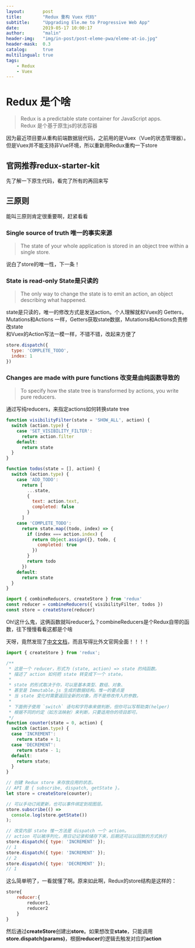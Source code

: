 ```yaml
---
layout:       post
title:        "Redux 重构 Vuex 代码"
subtitle:     "Upgrading Ele.me to Progressive Web App"
date:         2019-05-17 10:00:17
author:       "malin"
header-img:   "img/in-post/post-eleme-pwa/eleme-at-io.jpg"
header-mask:  0.3
catalog:      true
multilingual: true
tags:
    - Redux
    - Vuex
---
```


# Redux 是个啥

> Redux is a predictable state container for JavaScript apps.<br/>
> Redux 是个基于原生js的状态容器

因为最近项目要从重构前端数据层代码，之前用的是Vuex（Vue的状态管理器）。但是Vuex并不能支持非Vue环境，所以重新用Redux重构一下store

## 官网推荐redux-starter-kit

先了解一下原生代码，看完了所有的再回来写

## 三原则

能叫三原则肯定很重要啊，赶紧看看

### Single source of truth 唯一的事实来源

> The state of your whole application is stored in an object tree within a single store.

说白了store的唯一性，下一条！

### State is read-only State是只读的

> The only way to change the state is to emit an action, an object describing what happened.

state是只读的，唯一的修改方式是发送action。个人理解就和Vuex的 Getters，Mutations和Actions 一样，Getters获取state数据，Mutations和Actions负责修改state<br/>
和Vuex的Action写法一模一样，不错不错，改起来方便了
```javascript
store.dispatch({
  type: 'COMPLETE_TODO',
  index: 1
})
```

### Changes are made with pure functions 改变是由纯函数导致的

> To specify how the state tree is transformed by actions, you write pure reducers.

通过写纯reducers，来指定actions如何转换state tree<br/>

```javascript
function visibilityFilter(state = 'SHOW_ALL', action) {
  switch (action.type) {
    case 'SET_VISIBILITY_FILTER':
      return action.filter
    default:
      return state
  }
}

function todos(state = [], action) {
  switch (action.type) {
    case 'ADD_TODO':
      return [
        ...state,
        {
          text: action.text,
          completed: false
        }
      ]
    case 'COMPLETE_TODO':
      return state.map((todo, index) => {
        if (index === action.index) {
          return Object.assign({}, todo, {
            completed: true
          })
        }
        return todo
      })
    default:
      return state
  }
}

import { combineReducers, createStore } from 'redux'
const reducer = combineReducers({ visibilityFilter, todos })
const store = createStore(reducer)
```
Oh!这什么鬼，这俩函数就叫reducer么？combineReducers是个Redux自带的函数，往下慢慢看看这都是个啥

天呀，竟然发现了[中文文档](https://www.redux.org.cn/)，而且写得比外文官网全面！！！！

```javascript
import { createStore } from 'redux';

/**
 * 这是一个 reducer，形式为 (state, action) => state 的纯函数。
 * 描述了 action 如何把 state 转变成下一个 state。
 *
 * state 的形式取决于你，可以是基本类型、数组、对象、
 * 甚至是 Immutable.js 生成的数据结构。惟一的要点是
 * 当 state 变化时需要返回全新的对象，而不是修改传入的参数。
 *
 * 下面例子使用 `switch` 语句和字符串来做判断，但你可以写帮助类(helper)
 * 根据不同的约定（如方法映射）来判断，只要适用你的项目即可。
 */
function counter(state = 0, action) {
  switch (action.type) {
  case 'INCREMENT':
    return state + 1;
  case 'DECREMENT':
    return state - 1;
  default:
    return state;
  }
}

// 创建 Redux store 来存放应用的状态。
// API 是 { subscribe, dispatch, getState }。
let store = createStore(counter);

// 可以手动订阅更新，也可以事件绑定到视图层。
store.subscribe(() =>
  console.log(store.getState())
);

// 改变内部 state 惟一方法是 dispatch 一个 action。
// action 可以被序列化，用日记记录和储存下来，后期还可以以回放的方式执行
store.dispatch({ type: 'INCREMENT' });
// 1
store.dispatch({ type: 'INCREMENT' });
// 2
store.dispatch({ type: 'DECREMENT' });
// 1
```

这么简单明了，一看就懂了啊。原来如此啊，Redux的store结构是这样的：<br/>

```javascript
store{
    reducer:{
        reducer1,
        reducer2
    }
}
```

然后通过**createStore**创建出**store**。如果想改变**state**，只能调用**store.dispatch(params)**，根据**reducer**的逻辑去触发对应的**action**